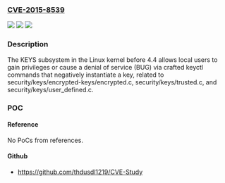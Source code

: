 ### [CVE-2015-8539](https://cve.mitre.org/cgi-bin/cvename.cgi?name=CVE-2015-8539)
![](https://img.shields.io/static/v1?label=Product&message=n%2Fa&color=blue)
![](https://img.shields.io/static/v1?label=Version&message=n%2Fa&color=blue)
![](https://img.shields.io/static/v1?label=Vulnerability&message=n%2Fa&color=brighgreen)

### Description

The KEYS subsystem in the Linux kernel before 4.4 allows local users to gain privileges or cause a denial of service (BUG) via crafted keyctl commands that negatively instantiate a key, related to security/keys/encrypted-keys/encrypted.c, security/keys/trusted.c, and security/keys/user_defined.c.

### POC

#### Reference
No PoCs from references.

#### Github
- https://github.com/thdusdl1219/CVE-Study

